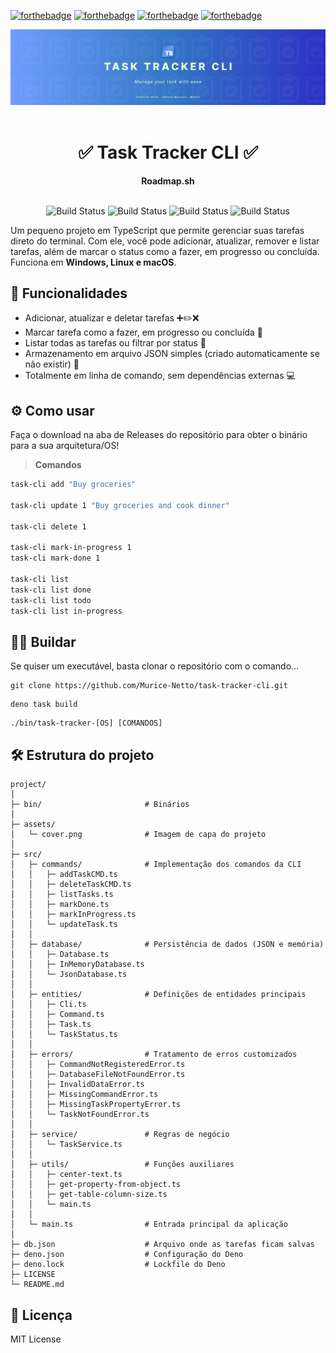 [![forthebadge](https://forthebadge.com/images/badges/made-with-typescript.svg)](https://forthebadge.com)
[![forthebadge](http://forthebadge.com/images/badges/built-with-love.svg)](http://forthebadge.com)
[![forthebadge](https://forthebadge.com/images/badges/license-mit.svg)](https://forthebadge.com)
[![forthebadge](https://forthebadge.com/images/badges/check-it-out.svg)](https://forthebadge.com)

<img src="https://github.com/Murice-Netto/task-tracker-cli/blob/refactor/assets/cover.png?raw=true" alt="cover image" />

<div align="center">
  <br>
  <h1>✅ Task Tracker CLI ✅</h1>
  <strong>Roadmap.sh</strong>
</div>
<br>
<p align="center">
   <img src="https://img.shields.io/badge/TypeScript-3178C6?logo=typescript&logoColor=fff" alt="Build Status">
   <img src="https://img.shields.io/badge/Linux-FCC624?logo=linux&logoColor=black" alt="Build Status">
   <img src="https://custom-icon-badges.demolab.com/badge/Windows-0078D6?logo=windows11&logoColor=white" alt="Build Status">
   <img src="https://img.shields.io/badge/macOS-000000?logo=apple&logoColor=F0F0F0" alt="Build Status">
</p>

Um pequeno projeto em TypeScript que permite gerenciar suas tarefas direto do
terminal. Com ele, você pode adicionar, atualizar, remover e listar tarefas,
além de marcar o status como a fazer, em progresso ou concluída. Funciona em
**Windows, Linux e macOS**.

## 📝 Funcionalidades

- Adicionar, atualizar e deletar tarefas ➕✏️❌
- Marcar tarefa como a fazer, em progresso ou concluída 📌
- Listar todas as tarefas ou filtrar por status 🔎
- Armazenamento em arquivo JSON simples (criado automaticamente se não
existir) 📂
- Totalmente em linha de comando, sem dependências externas 💻

## ⚙️ Como usar

Faça o download na aba de Releases do repositório para obter o binário para a sua arquitetura/OS!

> **Comandos**

```sh
task-cli add "Buy groceries"

task-cli update 1 "Buy groceries and cook dinner"

task-cli delete 1

task-cli mark-in-progress 1
task-cli mark-done 1

task-cli list
task-cli list done
task-cli list todo
task-cli list in-progress
```

## 👷‍♂️ Buildar

Se quiser um executável, basta clonar o repositório com o comando…

```
git clone https://github.com/Murice-Netto/task-tracker-cli.git
```

```
deno task build
```

```
./bin/task-tracker-[OS] [COMANDOS]
```

## 🛠️ Estrutura do projeto

```
project/
│
├─ bin/                       # Binários
│
├─ assets/
│   └─ cover.png              # Imagem de capa do projeto
│
├─ src/
│   ├─ commands/              # Implementação dos comandos da CLI
│   │   ├─ addTaskCMD.ts
│   │   ├─ deleteTaskCMD.ts
│   │   ├─ listTasks.ts
│   │   ├─ markDone.ts
│   │   ├─ markInProgress.ts
│   │   └─ updateTask.ts
│   │
│   ├─ database/              # Persistência de dados (JSON e memória)
│   │   ├─ Database.ts
│   │   ├─ InMemoryDatabase.ts
│   │   └─ JsonDatabase.ts
│   │
│   ├─ entities/              # Definições de entidades principais
│   │   ├─ Cli.ts
│   │   ├─ Command.ts
│   │   ├─ Task.ts
│   │   └─ TaskStatus.ts
│   │
│   ├─ errors/                # Tratamento de erros customizados
│   │   ├─ CommandNotRegisteredError.ts
│   │   ├─ DatabaseFileNotFoundError.ts
│   │   ├─ InvalidDataError.ts
│   │   ├─ MissingCommandError.ts
│   │   ├─ MissingTaskPropertyError.ts
│   │   └─ TaskNotFoundError.ts
│   │
│   ├─ service/               # Regras de negócio
│   │   └─ TaskService.ts
│   │
│   ├─ utils/                 # Funções auxiliares
│   │   ├─ center-text.ts
│   │   ├─ get-property-from-object.ts
│   │   ├─ get-table-column-size.ts
│   │   └─ main.ts
│   │
│   └─ main.ts                # Entrada principal da aplicação
│
├─ db.json                    # Arquivo onde as tarefas ficam salvas
├─ deno.json                  # Configuração do Deno
├─ deno.lock                  # Lockfile do Deno
├─ LICENSE
└─ README.md
```

## 📄 Licença

MIT License
